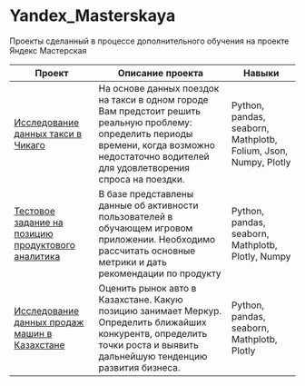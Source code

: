 # Yandex_Masterskaya
Проекты сделанный в процессе дополнительного обучения на проекте Яндекс Мастерская

| Проект  | Описание проекта | Навыки | 
| ------------- | ------------- | ------------- |
| [Исследование данных такси в Чикаго](https://github.com/enkirov/Yandex_Masterskaya/blob/main/%D0%90%D0%BD%D0%B0%D0%BB%D0%B8%D0%B7%20%D1%80%D1%8B%D0%BD%D0%BA%D0%B0%20%D1%82%D0%B0%D0%BA%D1%81%D0%B8%20%D0%B2%20%D0%A7%D0%B8%D0%BA%D0%B0%D0%B3%D0%BE.ipynb_) |  На основе данных поездок на такси в одном городе Вам предстоит решить реальную проблему: определить периоды времени, когда возможно недостаточно водителей для удовлетворения спроса на поездки. | Python, pandas, seaborn, Mathplotb, Folium, Json, Numpy, Plotly |
| [Тестовое задание на позицию продуктового аналитика](https://github.com/enkirov/Yandex_Masterskaya/blob/main/%D0%A2%D0%B5%D1%81%D1%82%D0%BE%D0%B2%D0%BE%D0%B5%20%D0%B7%D0%B0%D0%B4%D0%B0%D0%BD%D0%B8%D0%B5%20%D0%BD%D0%B0%20%D0%BF%D1%80%D0%BE%D0%B4%D1%83%D0%BA%D1%82%D0%BE%D0%B2%D0%BE%D0%B3%D0%BE%20%D0%B0%D0%BD%D0%B0%D0%BB%D0%B8%D1%82%D0%B8%D0%BA%D0%B0.ipynb) | В базе представлены данные об активности пользователей в обучающем игровом приложении. Необходимо рассчитать основные метрики и дать рекомендации по продукту| Python, pandas, seaborn, Mathplotb, Plotly, Numpy |
| [Исследование данных продаж машин в Казахстане](https://github.com/enkirov/Yandex_Masterskaya/blob/main/%D0%98%D1%81%D1%81%D0%BB%D0%B5%D0%B4%D0%BE%D0%B2%D0%B0%D0%BD%D0%B8%D0%B5%20%D0%BF%D1%80%D0%BE%D0%B4%D0%B0%D0%B6%20%D0%B0%D0%B2%D1%82%D0%BE%20%D0%B2%20%D0%9A%D0%B0%D0%B7%D0%B0%D1%85%D1%81%D1%82%D0%B0%D0%BD%D0%B5.ipynb) |  Оценить рынок авто в Казахстане. Какую позицию занимает Меркур. Определить ближайших конкурентв, определить точки роста и выявить дальнейшую тенденцию развития бизнеса. | Python, pandas, seaborn, Mathplotb, Plotly |
